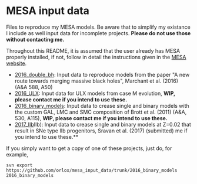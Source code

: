 # MESA input data
Files to reproduce my MESA models. Be aware that to simplify my existance I include as well input data for 
incomplete projects. **Please do not use those without contacting me.**

Throughout this README, it is assumed that the user already has MESA properly installed,
if not, follow in detail the instructions given in the [MESA website](http://mesa.sourceforge.net/prereqs.html).

- [2016_double_bh](2016_double_bh): Input data to reproduce models from the paper "A new route 
towards merging massive black holes", Marchant et al. (2016) (A&A 588, A50)
- [2016_ULX](2016_ULX): Input data for ULX models from case M evolution, **WIP, please contact 
me if you intend to use these.**
- [2016_binary_models](2016_binary_models): Input data to crease single and binary models with the 
custom GAL, LMC and SMC composition of Brott et al. (2011) (A&A, 530, A115), **WIP, please contact 
me if you intend to use these.**
- [2017_IIb](2017)IIb): Input data to crease single and binary models at Z=0.02 that result
in SNe type IIb progenitors, Sravan et al. (2017) (submitted)
me if you intend to use these.**

If you simply want to get a copy of one of these projects, just do, for example,

```
svn export https://github.com/orlox/mesa_input_data/trunk/2016_binary_models 2016_binary_models
```

